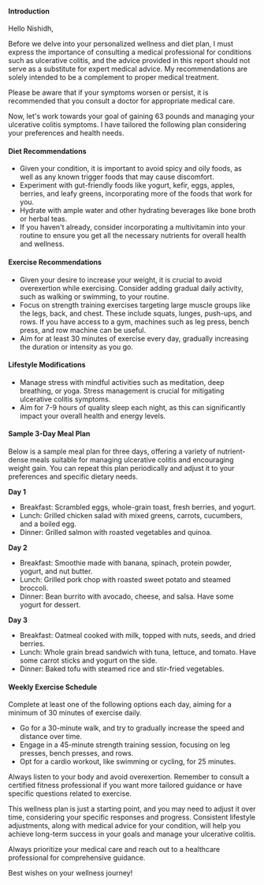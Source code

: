 #### Introduction

Hello Nishidh,

Before we delve into your personalized wellness and diet plan, I must express the importance of consulting a medical professional for conditions such as ulcerative colitis, and the advice provided in this report should not serve as a substitute for expert medical advice. My recommendations are solely intended to be a complement to proper medical treatment. 

Please be aware that if your symptoms worsen or persist, it is recommended that you consult a doctor for appropriate medical care.

Now, let's work towards your goal of gaining 63 pounds and managing your ulcerative colitis symptoms. I have tailored the following plan considering your preferences and health needs. 

#### Diet Recommendations

- Given your condition, it is important to avoid spicy and oily foods, as well as any known trigger foods that may cause discomfort. 
- Experiment with gut-friendly foods like yogurt, kefir, eggs, apples, berries, and leafy greens, incorporating more of the foods that work for you.
- Hydrate with ample water and other hydrating beverages like bone broth or herbal teas.
- If you haven't already, consider incorporating a multivitamin into your routine to ensure you get all the necessary nutrients for overall health and wellness.

#### Exercise Recommendations 

- Given your desire to increase your weight, it is crucial to avoid overexertion while exercising. Consider adding gradual daily activity, such as walking or swimming, to your routine. 
- Focus on strength training exercises targeting large muscle groups like the legs, back, and chest. These include squats, lunges, push-ups, and rows. If you have access to a gym, machines such as leg press, bench press, and row machine can be useful.
- Aim for at least 30 minutes of exercise every day, gradually increasing the duration or intensity as you go. 

#### Lifestyle Modifications

- Manage stress with mindful activities such as meditation, deep breathing, or yoga. Stress management is crucial for mitigating ulcerative colitis symptoms.
- Aim for 7-9 hours of quality sleep each night, as this can significantly impact your overall health and energy levels.

#### Sample 3-Day Meal Plan

Below is a sample meal plan for three days, offering a variety of nutrient-dense meals suitable for managing ulcerative colitis and encouraging weight gain. You can repeat this plan periodically and adjust it to your preferences and specific dietary needs. 

**Day 1**
- Breakfast: Scrambled eggs, whole-grain toast, fresh berries, and yogurt.
- Lunch: Grilled chicken salad with mixed greens, carrots, cucumbers, and a boiled egg.
- Dinner: Grilled salmon with roasted vegetables and quinoa.

**Day 2**
- Breakfast: Smoothie made with banana, spinach, protein powder, yogurt, and nut butter.
- Lunch: Grilled pork chop with roasted sweet potato and steamed broccoli.
- Dinner: Bean burrito with avocado, cheese, and salsa. Have some yogurt for dessert.

**Day 3**
- Breakfast: Oatmeal cooked with milk, topped with nuts, seeds, and dried berries.
- Lunch: Whole grain bread sandwich with tuna, lettuce, and tomato. Have some carrot sticks and yogurt on the side.
- Dinner: Baked tofu with steamed rice and stir-fried vegetables.

#### Weekly Exercise Schedule

Complete at least one of the following options each day, aiming for a minimum of 30 minutes of exercise daily. 

- Go for a 30-minute walk, and try to gradually increase the speed and distance over time. 
- Engage in a 45-minute strength training session, focusing on leg presses, bench presses, and rows. 
- Opt for a cardio workout, like swimming or cycling, for 25 minutes. 

Always listen to your body and avoid overexertion. Remember to consult a certified fitness professional if you want more tailored guidance or have specific questions related to exercise. 

This wellness plan is just a starting point, and you may need to adjust it over time, considering your specific responses and progress. Consistent lifestyle adjustments, along with medical advice for your condition, will help you achieve long-term success in your goals and manage your ulcerative colitis. 

Always prioritize your medical care and reach out to a healthcare professional for comprehensive guidance. 

Best wishes on your wellness journey!
